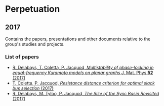 # Perpetuation
## 2017
Contains the papers, presentations and other documents relative to the group's studies and projects.

### List of papers
* [R. Delabays, T. Coletta, P. Jacquod, *Multistability of phase-locking in equal-frequency Kuramoto models on planar graphs* J. Mat. Phys **52** (2017)](https://github.com/GeeeHesso/Perpetuation/tree/master/2017/Multistability_of_phase-locking_in_equal-frequency_Kuramoto_models_on_planar_graphs)
* [T. Coletta, P. Jacquod, *Resistance distance criterion for optimal slack bus selection* (2017)](https://github.com/GeeeHesso/Perpetuation/tree/master/2017/Resistance_Distance_Criterion_for_Optimal_Slack_Bus_Selection)
* [R. Delabays, M. Tyloo, P. Jacquod, *The Size of the Sync Basin Revisited* (2017)](https://github.com/GeeeHesso/Perpetuation/tree/master/2017/The_Size_of_the_Sync_Basin_Revisited)

